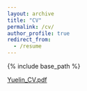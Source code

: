 ```yaml
---
layout: archive
title: "CV"
permalink: /cv/
author_profile: true
redirect_from:
  - /resume
---
```


{% include base_path %}

[Yuelin_CV.pdf](Yuelin_CV.pdf)
